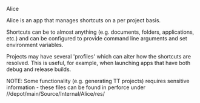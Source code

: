 Alice

Alice is an app that manages shortcuts on a per project basis.

Shortcuts can be to almost anything (e.g. documents, folders, applications, etc.) and can be configured to provide command line arguments and set environment variables.

Projects may have several 'profiles' which can alter how the shortcuts are resolved. This is useful, for example, when launching apps that have both debug and release builds.

NOTE: Some functionality (e.g. generating TT projects) requires sensitive information - these files can be found in perforce under //depot/main/Source/Internal/Alice/res/